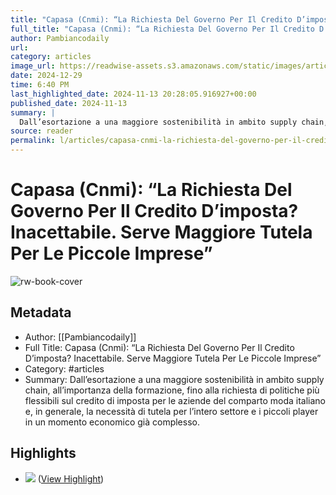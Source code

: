 ```yaml
---
title: "Capasa (Cnmi): “La Richiesta Del Governo Per Il Credito D’imposta? Inacettabile. Serve Maggiore Tutela Per Le Piccole Imprese”"
full_title: "Capasa (Cnmi): “La Richiesta Del Governo Per Il Credito D’imposta? Inacettabile. Serve Maggiore Tutela Per Le Piccole Imprese”"
author: Pambiancodaily
url: 
category: articles
image_url: https://readwise-assets.s3.amazonaws.com/static/images/article2.74d541386bbf.png
date: 2024-12-29
time: 6:40 PM
last_highlighted_date: 2024-11-13 20:28:05.916927+00:00
published_date: 2024-11-13
summary: |
  Dall’esortazione a una maggiore sostenibilità in ambito supply chain, all’importanza della formazione, fino alla richiesta di politiche più flessibili sul credito di imposta per le aziende del comparto moda italiano e, in generale, la necessità di tutela per l’intero settore e i piccoli player in un momento economico già complesso.
source: reader
permalink: l/articles/capasa-cnmi-la-richiesta-del-governo-per-il-credito-d-imposta-inacettabile-serve-maggiore-tutela-per-le-piccole-imprese
---
```

# Capasa (Cnmi): “La Richiesta Del Governo Per Il Credito D’imposta? Inacettabile. Serve Maggiore Tutela Per Le Piccole Imprese”

![rw-book-cover](https://readwise-assets.s3.amazonaws.com/static/images/article2.74d541386bbf.png)

## Metadata
- Author: [[Pambiancodaily]]
- Full Title: Capasa (Cnmi): “La Richiesta Del Governo Per Il Credito D’imposta? Inacettabile. Serve Maggiore Tutela Per Le Piccole Imprese”
- Category: #articles
- Summary: Dall’esortazione a una maggiore sostenibilità in ambito supply chain, all’importanza della formazione, fino alla richiesta di politiche più flessibili sul credito di imposta per le aziende del comparto moda italiano e, in generale, la necessità di tutela per l’intero settore e i piccoli player in un momento economico già complesso.

## Highlights
- ![](https://adagiofe.neodatagroup.com/ad/confirm.jsp?x=472977.882773.654567.11248.1025.moda|https_www_pambianconews_com_newsletter_newsletter_22_.gdpr_0..0.2.1731499902652.0.&r=https://ac.neodatagroup.com/img_uploads/567/1025_654567_2_NL_EDITORIALE_MAGAZINE_2024_n5__1_.jpg) ([View Highlight](https://read.readwise.io/read/01jckkcegsmvx1kqvx4x18d9dz))


